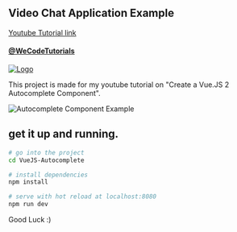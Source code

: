 ## Video Chat Application Example

[Youtube Tutorial link](https://www.youtube.com/watch?v=Jd1RW-0lQOs&t=13s)

#### [@WeCodeTutorials](https://twitter.com/WeCodeTutorials)
[![Logo](https://cdn.pbrd.co/images/HdwCut8.png)](https://www.youtube.com/channel/UCj9VatwdukZjNOnIKcpWcsA)

This project is made for my youtube tutorial on "Create a Vue.JS 2 Autocomplete Component".

![Autocomplete Component Example](https://media.giphy.com/media/33Iuj8rH9qCk2uoval/giphy.gif)

## get it up and running.

``` bash
# go into the project
cd VueJS-Autocomplete

# install dependencies
npm install

# serve with hot reload at localhost:8080
npm run dev

```

Good Luck :)
